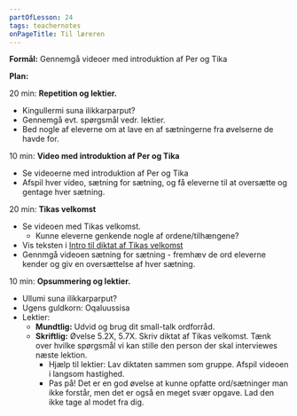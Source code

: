 ```yaml
---
partOfLesson: 24
tags: teachernotes
onPageTitle: Til læreren
---
```

**Formål:** Gennemgå videoer med introduktion af Per og Tika

**Plan:**

20 min: **Repetition og lektier.**

- Kingullermi suna ilikkarparput?
- Gennemgå evt. spørgsmål vedr. lektier.
- Bed nogle af eleverne om at lave en af sætningerne fra øvelserne de havde for.

10 min: **Video med introduktion af Per og Tika**

- Se videoerne med introduktion af Per og Tika
- Afspil hver video, sætning for sætning, og få eleverne til at oversætte og gentage hver sætning.

20 min: **Tikas velkomst**

- Se videoen med Tikas velkomst.
    - Kunne eleverne genkende nogle af ordene/tilhængene?
- Vis teksten i [Intro til diktat af Tikas velkomst](https://learngreenlandic.com/online/lg1/welcome/intro/)
- Gennmgå videoen sætning for sætning - fremhæv de ord eleverne kender og giv en oversættelse af hver sætning.

10 min: **Opsummering og lektier.**

- Ullumi suna ilikkarparput?
- Ugens guldkorn: Oqaluussisa
- Lektier:
    - **Mundtlig:** Udvid og brug dit small-talk ordforråd.
    - **Skriftlig:** Øvelse 5.2X, 5.7X. Skriv diktat af Tikas velkomst. Tænk over hvilke spørgsmål vi kan stille den person der skal interviewes næste lektion.
        - Hjælp til lektier: Lav diktaten sammen som gruppe. Afspil videoen i langsom hastighed.
        - Pas på! Det er en god øvelse at kunne opfatte ord/sætninger man ikke forstår, men det er også en meget svær opgave. Lad den ikke tage al modet fra dig.